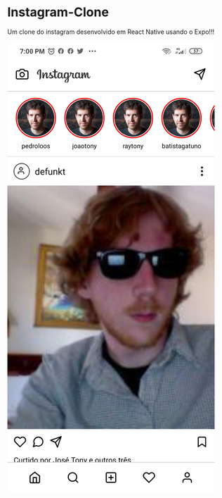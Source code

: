 # Instagram-Clone
Um clone do instagram desenvolvido em React Native usando o Expo!!!

![Screenshot da tela feita.](https://github.com/sickocoder/Instagram-Clone/blob/master/screenshot.jpg)
